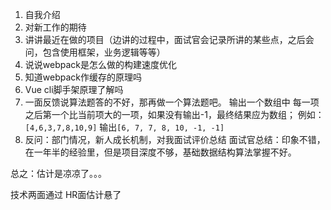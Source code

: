 1. 自我介绍
2. 对新工作的期待
3. 讲讲最近在做的项目（边讲的过程中，面试官会记录所讲的某些点，之后会问，包含使用框架，业务逻辑等等）
4. 说说webpack是怎么做的构建速度优化
5. 知道webpack作缓存的原理吗
6. Vue cli脚手架原理了解吗
7. 一面反馈说算法题答的不好，那再做一个算法题吧。
输出一个数组中 每一项之后第一个比当前项大的一项，如果没有输出-1，最终结果应为数组；
例如：`[4,6,3,7,8,10,9]` 输出`[6, 7, 7, 8, 10, -1, -1]`
8. 反问：部门情况，新人成长机制，对我面试评价总结
面试官总结：印象不错，在一年半的经验里，但是项目深度不够，基础数据结构算法掌握不好。

总之：估计是凉凉了。。。

技术两面通过 HR面估计悬了